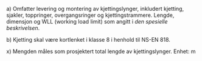 a) Omfatter levering og montering av kjettingslynger, inkludert kjetting, sjakler, toppringer, overgangsringer og kjettingstrammere. Lengde, dimensjon og WLL (working load limit) som angitt i *den spesielle beskrivelsen*.

b) Kjetting skal være kortlenket i klasse 8 i henhold til NS-EN 818.

x) Mengden måles som prosjektert total lengde av kjettingslynger. Enhet: m

